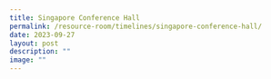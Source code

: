 ```yaml
---
title: Singapore Conference Hall
permalink: /resource-room/timelines/singapore-conference-hall/
date: 2023-09-27
layout: post
description: ""
image: ""
---
```

